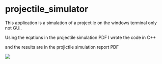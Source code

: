 # projectile_simulator
This application is a simulation of a projectile on the windows terminal only not GUI.

Using the eqations in the projectile simulation PDF
I wrote the code in C++

and the results are in the projictile simulation report PDF

![](Images/1.png)
